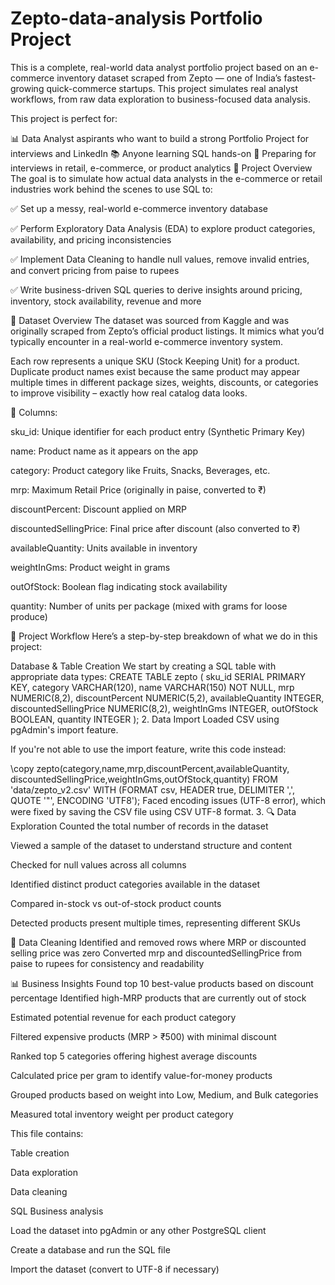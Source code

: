 # Zepto-data-analysis Portfolio Project
This is a complete, real-world data analyst portfolio project based on an e-commerce inventory dataset scraped from Zepto — one of India’s fastest-growing quick-commerce startups. This project simulates real analyst workflows, from raw data exploration to business-focused data analysis.

This project is perfect for:

📊 Data Analyst aspirants who want to build a strong Portfolio Project for interviews and LinkedIn 📚 Anyone learning SQL hands-on 💼 Preparing for interviews in retail, e-commerce, or product analytics 📌 Project Overview The goal is to simulate how actual data analysts in the e-commerce or retail industries work behind the scenes to use SQL to:

✅ Set up a messy, real-world e-commerce inventory database

✅ Perform Exploratory Data Analysis (EDA) to explore product categories, availability, and pricing inconsistencies

✅ Implement Data Cleaning to handle null values, remove invalid entries, and convert pricing from paise to rupees

✅ Write business-driven SQL queries to derive insights around pricing, inventory, stock availability, revenue and more

📁 Dataset Overview The dataset was sourced from Kaggle and was originally scraped from Zepto’s official product listings. It mimics what you’d typically encounter in a real-world e-commerce inventory system.

Each row represents a unique SKU (Stock Keeping Unit) for a product. Duplicate product names exist because the same product may appear multiple times in different package sizes, weights, discounts, or categories to improve visibility – exactly how real catalog data looks.

🧾 Columns:

sku_id: Unique identifier for each product entry (Synthetic Primary Key)

name: Product name as it appears on the app

category: Product category like Fruits, Snacks, Beverages, etc.

mrp: Maximum Retail Price (originally in paise, converted to ₹)

discountPercent: Discount applied on MRP

discountedSellingPrice: Final price after discount (also converted to ₹)

availableQuantity: Units available in inventory

weightInGms: Product weight in grams

outOfStock: Boolean flag indicating stock availability

quantity: Number of units per package (mixed with grams for loose produce)

🔧 Project Workflow Here’s a step-by-step breakdown of what we do in this project:

Database & Table Creation We start by creating a SQL table with appropriate data types:
CREATE TABLE zepto ( sku_id SERIAL PRIMARY KEY, category VARCHAR(120), name VARCHAR(150) NOT NULL, mrp NUMERIC(8,2), discountPercent NUMERIC(5,2), availableQuantity INTEGER, discountedSellingPrice NUMERIC(8,2), weightInGms INTEGER, outOfStock BOOLEAN, quantity INTEGER ); 2. Data Import Loaded CSV using pgAdmin's import feature.

If you're not able to use the import feature, write this code instead:

\copy zepto(category,name,mrp,discountPercent,availableQuantity, discountedSellingPrice,weightInGms,outOfStock,quantity) FROM 'data/zepto_v2.csv' WITH (FORMAT csv, HEADER true, DELIMITER ',', QUOTE '"', ENCODING 'UTF8'); Faced encoding issues (UTF-8 error), which were fixed by saving the CSV file using CSV UTF-8 format. 3. 🔍 Data Exploration Counted the total number of records in the dataset

Viewed a sample of the dataset to understand structure and content

Checked for null values across all columns

Identified distinct product categories available in the dataset

Compared in-stock vs out-of-stock product counts

Detected products present multiple times, representing different SKUs

🧹 Data Cleaning Identified and removed rows where MRP or discounted selling price was zero
Converted mrp and discountedSellingPrice from paise to rupees for consistency and readability

📊 Business Insights Found top 10 best-value products based on discount percentage
Identified high-MRP products that are currently out of stock

Estimated potential revenue for each product category

Filtered expensive products (MRP > ₹500) with minimal discount

Ranked top 5 categories offering highest average discounts

Calculated price per gram to identify value-for-money products

Grouped products based on weight into Low, Medium, and Bulk categories

Measured total inventory weight per product category

This file contains:

Table creation

Data exploration

Data cleaning

SQL Business analysis

Load the dataset into pgAdmin or any other PostgreSQL client

Create a database and run the SQL file

Import the dataset (convert to UTF-8 if necessary)
